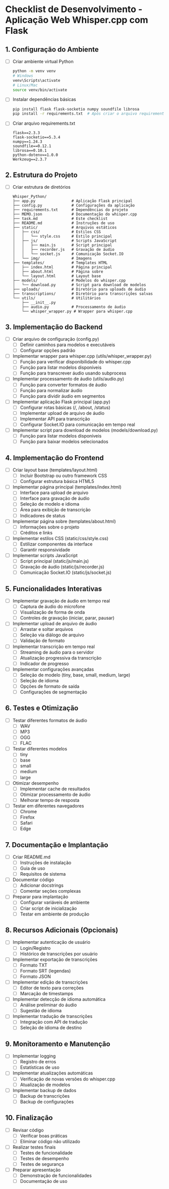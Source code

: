 # Checklist de Desenvolvimento - Aplicação Web Whisper.cpp com Flask

## 1. Configuração do Ambiente

- [ ] Criar ambiente virtual Python
  ```bash
  python -m venv venv
  # Windows
  venv\Scripts\activate
  # Linux/Mac
  source venv/bin/activate
  ```

- [ ] Instalar dependências básicas
  ```bash
  pip install flask flask-socketio numpy soundfile librosa
  pip install -r requirements.txt  # Após criar o arquivo requirements.txt
  ```

- [ ] Criar arquivo requirements.txt
  ```
  flask==2.3.3
  flask-socketio==5.3.4
  numpy==1.24.3
  soundfile==0.12.1
  librosa==0.10.1
  python-dotenv==1.0.0
  Werkzeug==2.3.7
  ```

## 2. Estrutura do Projeto

- [ ] Criar estrutura de diretórios
  ```
  Whisper_Python/
  ├── app.py                # Aplicação Flask principal
  ├── config.py             # Configurações da aplicação
  ├── requirements.txt      # Dependências do projeto
  ├── MEMO.json             # Documentação do whisper.cpp
  ├── task.md               # Este checklist
  ├── README.md             # Instruções de uso
  ├── static/               # Arquivos estáticos
  │   ├── css/              # Estilos CSS
  │   │   └── style.css     # Estilo principal
  │   ├── js/               # Scripts JavaScript
  │   │   ├── main.js       # Script principal
  │   │   ├── recorder.js   # Gravação de áudio
  │   │   └── socket.js     # Comunicação Socket.IO
  │   └── img/              # Imagens
  ├── templates/            # Templates HTML
  │   ├── index.html        # Página principal
  │   ├── about.html        # Página sobre
  │   └── layout.html       # Layout base
  ├── models/               # Modelos do whisper.cpp
  │   └── download.py       # Script para download de modelos
  ├── uploads/              # Diretório para uploads de áudio
  ├── transcriptions/       # Diretório para transcrições salvas
  └── utils/                # Utilitários
      ├── __init__.py
      ├── audio.py          # Processamento de áudio
      └── whisper_wrapper.py # Wrapper para whisper.cpp
  ```

## 3. Implementação do Backend

- [ ] Criar arquivo de configuração (config.py)
  - [ ] Definir caminhos para modelos e executáveis
  - [ ] Configurar opções padrão

- [ ] Implementar wrapper para whisper.cpp (utils/whisper_wrapper.py)
  - [ ] Função para verificar disponibilidade do whisper.cpp
  - [ ] Função para listar modelos disponíveis
  - [ ] Função para transcrever áudio usando subprocess

- [ ] Implementar processamento de áudio (utils/audio.py)
  - [ ] Função para converter formatos de áudio
  - [ ] Função para normalizar áudio
  - [ ] Função para dividir áudio em segmentos

- [ ] Implementar aplicação Flask principal (app.py)
  - [ ] Configurar rotas básicas (/, /about, /status)
  - [ ] Implementar upload de arquivo de áudio
  - [ ] Implementar API para transcrição
  - [ ] Configurar Socket.IO para comunicação em tempo real

- [ ] Implementar script para download de modelos (models/download.py)
  - [ ] Função para listar modelos disponíveis
  - [ ] Função para baixar modelos selecionados

## 4. Implementação do Frontend

- [ ] Criar layout base (templates/layout.html)
  - [ ] Incluir Bootstrap ou outro framework CSS
  - [ ] Configurar estrutura básica HTML5

- [ ] Implementar página principal (templates/index.html)
  - [ ] Interface para upload de arquivo
  - [ ] Interface para gravação de áudio
  - [ ] Seleção de modelo e idioma
  - [ ] Área para exibição de transcrição
  - [ ] Indicadores de status

- [ ] Implementar página sobre (templates/about.html)
  - [ ] Informações sobre o projeto
  - [ ] Créditos e links

- [ ] Implementar estilos CSS (static/css/style.css)
  - [ ] Estilizar componentes da interface
  - [ ] Garantir responsividade

- [ ] Implementar scripts JavaScript
  - [ ] Script principal (static/js/main.js)
  - [ ] Gravação de áudio (static/js/recorder.js)
  - [ ] Comunicação Socket.IO (static/js/socket.js)

## 5. Funcionalidades Interativas

- [ ] Implementar gravação de áudio em tempo real
  - [ ] Captura de áudio do microfone
  - [ ] Visualização de forma de onda
  - [ ] Controles de gravação (iniciar, parar, pausar)

- [ ] Implementar upload de arquivo de áudio
  - [ ] Arrastar e soltar arquivos
  - [ ] Seleção via diálogo de arquivo
  - [ ] Validação de formato

- [ ] Implementar transcrição em tempo real
  - [ ] Streaming de áudio para o servidor
  - [ ] Atualização progressiva da transcrição
  - [ ] Indicador de progresso

- [ ] Implementar configurações avançadas
  - [ ] Seleção de modelo (tiny, base, small, medium, large)
  - [ ] Seleção de idioma
  - [ ] Opções de formato de saída
  - [ ] Configurações de segmentação

## 6. Testes e Otimização

- [ ] Testar diferentes formatos de áudio
  - [ ] WAV
  - [ ] MP3
  - [ ] OGG
  - [ ] FLAC

- [ ] Testar diferentes modelos
  - [ ] tiny
  - [ ] base
  - [ ] small
  - [ ] medium
  - [ ] large

- [ ] Otimizar desempenho
  - [ ] Implementar cache de resultados
  - [ ] Otimizar processamento de áudio
  - [ ] Melhorar tempo de resposta

- [ ] Testar em diferentes navegadores
  - [ ] Chrome
  - [ ] Firefox
  - [ ] Safari
  - [ ] Edge

## 7. Documentação e Implantação

- [ ] Criar README.md
  - [ ] Instruções de instalação
  - [ ] Guia de uso
  - [ ] Requisitos de sistema

- [ ] Documentar código
  - [ ] Adicionar docstrings
  - [ ] Comentar seções complexas

- [ ] Preparar para implantação
  - [ ] Configurar variáveis de ambiente
  - [ ] Criar script de inicialização
  - [ ] Testar em ambiente de produção

## 8. Recursos Adicionais (Opcionais)

- [ ] Implementar autenticação de usuário
  - [ ] Login/Registro
  - [ ] Histórico de transcrições por usuário

- [ ] Implementar exportação de transcrições
  - [ ] Formato TXT
  - [ ] Formato SRT (legendas)
  - [ ] Formato JSON

- [ ] Implementar edição de transcrições
  - [ ] Editor de texto para correções
  - [ ] Marcação de timestamps

- [ ] Implementar detecção de idioma automática
  - [ ] Análise preliminar do áudio
  - [ ] Sugestão de idioma

- [ ] Implementar tradução de transcrições
  - [ ] Integração com API de tradução
  - [ ] Seleção de idioma de destino

## 9. Monitoramento e Manutenção

- [ ] Implementar logging
  - [ ] Registro de erros
  - [ ] Estatísticas de uso

- [ ] Implementar atualizações automáticas
  - [ ] Verificação de novas versões do whisper.cpp
  - [ ] Atualização de modelos

- [ ] Implementar backup de dados
  - [ ] Backup de transcrições
  - [ ] Backup de configurações

## 10. Finalização

- [ ] Revisar código
  - [ ] Verificar boas práticas
  - [ ] Eliminar código não utilizado

- [ ] Realizar testes finais
  - [ ] Testes de funcionalidade
  - [ ] Testes de desempenho
  - [ ] Testes de segurança

- [ ] Preparar apresentação
  - [ ] Demonstração de funcionalidades
  - [ ] Documentação de uso